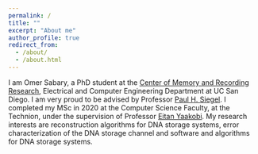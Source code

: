 ```yaml
---
permalink: /
title: ""
excerpt: "About me"
author_profile: true
redirect_from: 
  - /about/
  - /about.html
---
```

I am Omer Sabary, a PhD student at the [Center of Memory and Recording Research](https://cmrr.ucsd.edu/), Electrical and Computer Engineering Department at UC San Diego. 
I am very proud to be advised by Professor [Paul H. Siegel](http://cmrr-star.ucsd.edu/psiegel/). 
I completed my MSc in 2020 at the Computer Science Faculty, at the Technion, under the supervision of Professor [Eitan Yaakobi](http://yaakobi.net.technion.ac.il/).
My research interests are reconstruction algorithms for DNA storage systems, error characterization of the DNA storage channel and software and algorithms for DNA storage systems.


